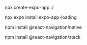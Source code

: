 npx create-expo-app ./

npx expo install expo-app-loading

npm install @react-navigation/native

npm install @react-navigation/stack